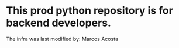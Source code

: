 # This prod python repository is for backend developers. 
The infra was last modified by: Marcos Acosta